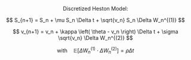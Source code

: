 
$$
\text{Discretized Heston Model:}
$$

$$
S_{n+1} = S_n + \mu S_n \Delta t + \sqrt{v_n} S_n \Delta W_n^{(1)}
$$

$$
v_{n+1} = v_n + \kappa \left( \theta - v_n \right) \Delta t + \sigma \sqrt{v_n} \Delta W_n^{(2)}
$$

$$
\text{with} \quad \mathbb{E}\left[\Delta W_n^{(1)} \cdot \Delta W_n^{(2)}\right] = \rho \Delta t
$$
